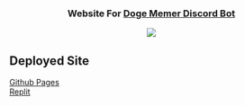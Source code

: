 <h3 align="center">
  Website For <a href = "https://discordbotlist.com/bots/doge-memer">Doge Memer Discord Bot</a>
</h3>
 
 <p align="center">
  <a href="https://github.com/thenithinbalaji/Doge-Memer-Website">
    <img src="https://skillicons.dev/icons?i=html,tailwind,svg" />
  </a>
</p>

## Deployed Site
[Github Pages](https://thenithinbalaji.github.io/Doge-Memer-Website/) <br>
[Replit](https://doge-memer.thenithinbalaji.repl.co/)

